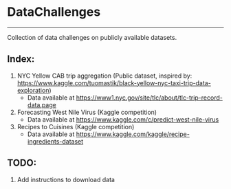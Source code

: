 # DataChallenges
---
Collection of data challenges on publicly available datasets.

## Index:
1. NYC Yellow CAB trip aggregation (Public dataset, inspired by: https://www.kaggle.com/tuomastik/black-yellow-nyc-taxi-trip-data-exploration)
	* Data available at https://www1.nyc.gov/site/tlc/about/tlc-trip-record-data.page
2. Forecasting West Nile Virus (Kaggle competition)
	* Data available at https://www.kaggle.com/c/predict-west-nile-virus
3. Recipes to Cuisines (Kaggle competition)
	* Data available at https://www.kaggle.com/kaggle/recipe-ingredients-dataset


## TODO:
1. Add instructions to download data
